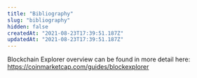 ```yaml
---
title: "Bibliography"
slug: "bibliography"
hidden: false
createdAt: "2021-08-23T17:39:51.187Z"
updatedAt: "2021-08-23T17:39:51.187Z"
---
```

Blockchain Explorer overview can be found in more detail here: https://coinmarketcap.com/guides/blockexplorer
